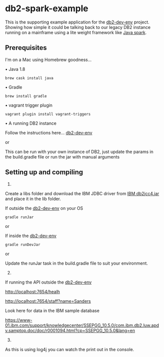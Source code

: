 # db2-spark-example
This is the supporting example application for the [db2-dev-env][db2-dev-env page] project. Showing how simple it could be talking back to our legacy DB2 instance running on a mainframe using a lite weight framework like [Java spark][Java Spark].

## Prerequisites
I'm on a Mac using Homebrew goodness...

• Java 1.8
```
brew cask install java
```
• Gradle
```
brew install gradle
```
• vagrant trigger plugin
```
vagrant plugin install vagrant-triggers
```
• A running DB2 instance

Follow the instructions here...
[db2-dev-env][db2-dev-env page]

or

This can be run with your own instance of DB2, just update the params in the build.gradle file or run the jar with manual arguments


## Setting up and compiling
1.
  Create a libs folder and download the IBM JDBC driver from [IBM db2jcc4.jar][IBM JDBC download page] and place it in the lib folder.

  If outside the [db2-dev-env][db2-dev-env page] on your OS
  ```
  gradle runJar
  ```

  or

  If inside the [db2-dev-env][db2-dev-env page]
  ```
  gradle runDevJar
  ```

  or

  Update the runJar task in the build.gradle file to suit your environment.

2.
  If running the API outside the [db2-dev-env][db2-dev-env page]

  <http://localhost:7654/healh>

  <http://localhost:7654/staff?name=Sanders>

  Look here for data in the IBM sample database
  
   <https://www-01.ibm.com/support/knowledgecenter/SSEPGG_10.5.0/com.ibm.db2.luw.apdv.samptop.doc/doc/r0001094.html?cp=SSEPGG_10.5.0&lang=en>

3.
  As this is using log4j you can watch the print out in the console.




[db2-dev-env page]:https://github.com/lendmeapound/db2-dev-env
[Java Spark]:http://sparkjava.com/
[IBM JDBC download page]:http://www-01.ibm.com/support/docview.wss?uid=swg21363866
